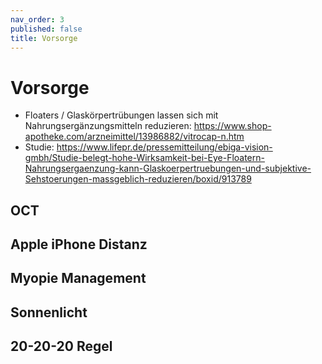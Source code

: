 ```yaml
---
nav_order: 3
published: false
title: Vorsorge
---
```


# Vorsorge

- Floaters / Glaskörpertrübungen lassen sich mit Nahrungsergänzungsmitteln reduzieren: https://www.shop-apotheke.com/arzneimittel/13986882/vitrocap-n.htm
- Studie: https://www.lifepr.de/pressemitteilung/ebiga-vision-gmbh/Studie-belegt-hohe-Wirksamkeit-bei-Eye-Floatern-Nahrungsergaenzung-kann-Glaskoerpertruebungen-und-subjektive-Sehstoerungen-massgeblich-reduzieren/boxid/913789

## OCT

## Apple iPhone Distanz

## Myopie Management

## Sonnenlicht

## 20-20-20 Regel
